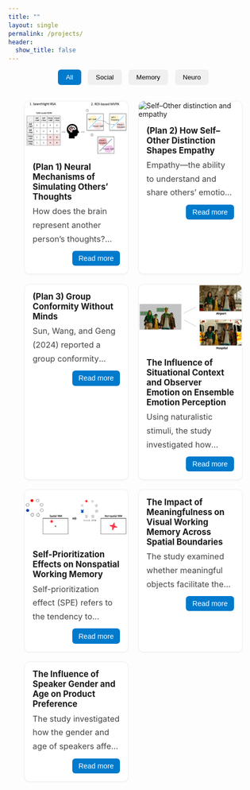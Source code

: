 ```yaml
---
title: ""
layout: single
permalink: /projects/
header:
  show_title: false
---
```


<!-- Filter Buttons -->
<div style="text-align:center; margin-bottom: 2rem;">
  <button class="filter-button active" onclick="filterSelection('all', this)">All</button>
  <button class="filter-button" onclick="filterSelection('social', this)">Social</button>
  <button class="filter-button" onclick="filterSelection('memory', this)">Memory</button>
  <button class="filter-button" onclick="filterSelection('neuro', this)">Neuro</button>
</div>

<!-- Cards in a 2-column responsive grid -->
<div class="project-grid">

  <!-- Card 1 -->
  <article class="project-card social neuro">
    <figure class="project-figure">
      <img
        src="/assets/img/projects/SRE2_method1.png"
        loading="lazy"
        alt="Neural mechanisms project illustration"
      >
    </figure>
    <h3 class="project-title">(Plan 1) Neural Mechanisms of Simulating Others’ Thoughts</h3>
    <p class="project-text">
      How does the brain represent another person’s thoughts? Participants judged themselves and the president from both their own and a close friend’s perspective. Whole-brain searchlight RSA was used to identify brain regions whose activity patterns capture a friend’s mental perspective. ROI-based MVPA then evaluated cross-condition generalization, testing whether classifiers trained on self-related judgments could decode president-related judgments.
    </p>
    <div class="project-actions">
      <button class="read-more" onclick="toggleMore(this)">Read more</button>
    </div>
  </article>

  <!-- Card 2 -->
  <article class="project-card social neuro">
    <figure class="project-figure">
      <img
        src="/assets/img/projects/placeholder_neuro.png"
        loading="lazy"
        alt="Self–Other distinction and empathy"
        onerror="this.src='/assets/img/projects/CEP_method.png'"
      >
    </figure>
    <h3 class="project-title">(Plan 2) How Self–Other Distinction Shapes Empathy</h3>
    <p class="project-text">
      Empathy—the ability to understand and share others’ emotions—is essential for social interaction. Effective empathy requires a clear self–other distinction. The right temporoparietal junction (rTPJ), a region implicated in this distinction, has been shown to modulate empathic responses. However, prior work tends to treat empathy as a unitary process, overlooking its complex structure. Contemporary theories of pain empathy differentiate between automatic, bottom-up simulation and controlled, top-down regulation depending on context. These distinct components may rely on separable neural mechanisms. To address this, we apply multinomial processing tree (MPT) modeling to dissociate intentional empathy, unintentional empathy, and response bias. We then examine how rTPJ stimulation modulates each component, providing a more nuanced understanding of how self–other distinction contributes to empathic accuracy.
    </p>
    <div class="project-actions">
      <button class="read-more" onclick="toggleMore(this)">Read more</button>
    </div>
  </article>

  <!-- Card 3 -->
  <article class="project-card social">
    <h3 class="project-title">(Plan 3) Group Conformity Without Minds</h3>
    <p class="project-text">
      Sun, Wang, and Geng (2024) reported a group conformity effect in visual perspective taking, observing that participants' judgments of a target avatar’s viewpoint were biased toward the average viewpoint of surrounding avatars. This interpretation relies on the assumption that participants adopt the avatar’s perspective. However, such bias may alternatively arise from domain-general mechanisms, such as ensemble coding of directional information, without necessarily invoking social reasoning. To test this possibility, the present study replicates the original paradigm using non-social stimuli—specifically, replacing avatars with isosceles triangles.
    </p>
    <div class="project-actions">
      <button class="read-more" onclick="toggleMore(this)">Read more</button>
    </div>
  </article>

  <!-- Card 4 -->
  <article class="project-card social">
    <figure class="project-figure">
      <img
        src="/assets/img/projects/CEP_method.png"
        loading="lazy"
        alt="Context and observer emotion on ensemble perception"
      >
    </figure>
    <h3 class="project-title">The Influence of Situational Context and Observer Emotion on Ensemble Emotion Perception</h3>
    <p class="project-text">
      Using naturalistic stimuli, the study investigated how situational context and observer emotion shape the perception of a crowd’s ensemble emotion.
    </p>
    <div class="project-actions">
      <button class="read-more" onclick="toggleMore(this)">Read more</button>
    </div>
  </article>

  <!-- Card 5 -->
  <article class="project-card social memory">
    <figure class="project-figure">
      <img
        src="/assets/img/projects/SPE_method.png"
        loading="lazy"
        alt="Self-prioritization effects on working memory"
      >
    </figure>
    <h3 class="project-title">Self-Prioritization Effects on Nonspatial Working Memory</h3>
    <p class="project-text">
      Self-prioritization effect (SPE) refers to the tendency to process self-associated items more quickly and accurately. Although extensive studies have demonstrated the SPE on perception, findings regarding its effects on working memory (WM) remain inconsistent. Some studies reported improved WM speed and accuracy for self-associated items (Yin et al, 2019; Yin et al, 2019; Yin &amp; Chen, 2024), while others failed to find such an effect (Constable et al., 2019). The current study examined the SPE on shape-based WM across two experiments. Participants associated themselves and others with specific colors and completed a delayed matched-to-sample task (Experiment 1) or a reproduction task (Experiment 2). Results revealed that WM responses for colors were faster in the self condition than in the other, though no shape differences emerged.
      <a href="/data/analyzeSPE8VCS1.html" target="_blank" class="project-link">Experiment 1</a>
      <span aria-hidden="true">·</span>
      <a href="/data/analyzeSPE8VCS2.html" target="_blank" class="project-link">Experiment 2</a>
    </p>
    <div class="project-actions">
      <button class="read-more" onclick="toggleMore(this)">Read more</button>
    </div>
  </article>

  <!-- Card 6 -->
  <article class="project-card memory">
    <h3 class="project-title">The Impact of Meaningfulness on Visual Working Memory Across Spatial Boundaries</h3>
    <p class="project-text">
      The study examined whether meaningful objects facilitate the encoding of spatially distal features in visual working memory.
    </p>
    <div class="project-actions">
      <button class="read-more" onclick="toggleMore(this)">Read more</button>
    </div>
  </article>

  <!-- Card 7 -->
  <article class="project-card neuro">
    <h3 class="project-title">The Influence of Speaker Gender and Age on Product Preference</h3>
    <p class="project-text">
      The study investigated how the gender and age of speakers affect product evaluations and purchase decisions, using naturalistic video stimuli and fNIRS.
    </p>
    <div class="project-actions">
      <button class="read-more" onclick="toggleMore(this)">Read more</button>
    </div>
  </article>

</div>

<script>
function filterSelection(category, el) {
  const items = document.querySelectorAll('.project-card');
  items.forEach(item => {
    item.style.display = (category === 'all' || item.classList.contains(category)) ? 'block' : 'none';
  });
  document.querySelectorAll('.filter-button').forEach(btn => btn.classList.remove('active'));
  if (el) el.classList.add('active');
}

function toggleMore(btn) {
  const card = btn.closest('.project-card');
  const text = card.querySelector('.project-text');
  const expanded = text.classList.toggle('expanded');
  btn.textContent = expanded ? 'Show less' : 'Read more';
}

// Initialize
filterSelection('all', document.querySelector('.filter-button'));
</script>

<style>
.filter-button {
  padding: 0.5rem 1rem;
  margin: 0 0.3rem;
  background: #f0f0f0;
  border: none;
  border-radius: 6px;
  cursor: pointer;
  font-weight: 500;
  transition: background 0.2s;
}
.filter-button:hover { background: #e0e0e0; }
.filter-button.active { background: #007acc; color: white; }

.project-link { color: #007acc; text-decoration: none; }
.project-link:hover { text-decoration: underline; }

/* Grid: two cards per row, 1 on small screens */
.project-grid {
  display: grid;
  grid-template-columns: repeat(2, minmax(0, 1fr));
  gap: 1.2rem;
  max-width: 1200px;
  margin: 0 auto;
  padding: 0 2rem;
}

/* Card style */
.project-card {
  border: 1px solid #eee;
  border-radius: 10px;
  padding: 0; /* we'll space inner elements separately */
  background: #fff;
  box-shadow: 0 1px 3px rgba(0,0,0,0.05);
  transition: box-shadow 0.3s, transform 0.2s, background-color 0.3s;
}
.project-card:hover { box-shadow: 0 2px 8px rgba(0,0,0,0.08); transform: translateY(-1px); }

.project-figure { margin: 0; }
.project-figure img { width: 100%; height: auto; display: block; border-radius: 10px 10px 0 0; }

.project-title { font-size: 1.05rem; font-weight: 700; margin: 0.9rem 1rem 0.4rem; }

.project-text {
  margin: 0 1rem;
  color: #444;
  line-height: 1.7;
  font-size: 1.02rem;
  display: -webkit-box;
  -webkit-line-clamp: 3; /* show 3 lines by default */
  -webkit-box-orient: vertical;
  overflow: hidden;
  position: relative;
}
.project-text.expanded { -webkit-line-clamp: unset; overflow: visible; }

.project-actions { display: flex; justify-content: flex-end; padding: 0.6rem 1rem 1rem; }
.read-more {
  padding: 0.45rem 0.8rem;
  font-size: 0.9rem;
  background: #007acc;
  color: #fff;
  border: none;
  border-radius: 6px;
  cursor: pointer;
}
.read-more:hover { filter: brightness(0.95); }

@media screen and (max-width: 900px) {
  .project-grid { grid-template-columns: 1fr; }
}
</style>

